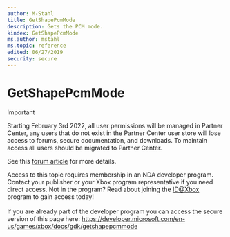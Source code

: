 ```yaml
---
author: M-Stahl
title: GetShapePcmMode
description: Gets the PCM mode.
kindex: GetShapePcmMode
ms.author: mstahl
ms.topic: reference
edited: 06/27/2019
security: secure
---
```


# GetShapePcmMode
> [!IMPORTANT]
> Starting February 3rd 2022, all user permissions will be managed in Partner Center, any users that do not exist in the Partner Center user store will lose access to forums, secure documentation, and downloads. To maintain access all users should be migrated to Partner Center. <p></p>See this <a href="https://forums.xboxlive.com/articles/132187/breaking-change-user-access-for-forums-secure-docu.html">forum article</a> for more details.  

 Access to this topic requires membership in an NDA developer program. Contact your publisher or your Xbox program representative if you need direct access. Not in the program? Read about joining the <a href="https://www.xbox.com/Developers/id">ID@Xbox</a> program to gain access today!  <br/><br/>If you are already part of the developer program you can access the secure version of this page here: <a target="_blank" href="https://developer.microsoft.com/en-us/games/xbox/docs/gdk/getshapepcmmode">https://developer.microsoft.com/en-us/games/xbox/docs/gdk/getshapepcmmode</a>